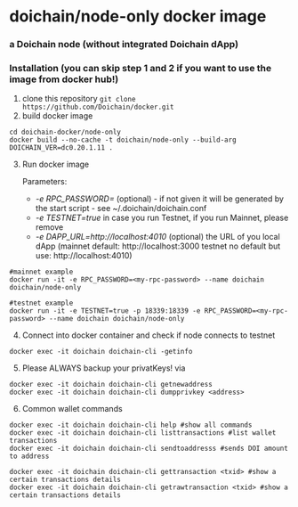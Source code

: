 # doichain/node-only docker image 
### a Doichain node (without integrated Doichain dApp)

### Installation (you can skip step 1 and 2 if you want to use the image from docker hub!)
1. clone this repository ```git clone https://github.com/Doichain/docker.git ```
2. build docker image 
```shell
cd doichain-docker/node-only
docker build --no-cache -t doichain/node-only --build-arg DOICHAIN_VER=dc0.20.1.11 .
```
3. Run docker image 
   
   Parameters:
    * *-e RPC_PASSWORD=<your-rpc-password>* (optional) - if not given it will be generated by the start script - see ~/.doichain/doichain.conf 
    * *-e TESTNET=true*  in case you run Testnet, if you run Mainnet, please remove
    * *-e DAPP_URL=http://localhost:4010* (optional) the URL of you local dApp (mainnet default: http://localhost:3000 testnet no default but use: http://localhost:4010)
   
```shell
#mainnet example
docker run -it -e RPC_PASSWORD=<my-rpc-password> --name doichain doichain/node-only

#testnet example
docker run -it -e TESTNET=true -p 18339:18339 -e RPC_PASSWORD=<my-rpc-password> --name doichain doichain/node-only

```
4. Connect into docker container and check if node connects to testnet
```shell
docker exec -it doichain doichain-cli -getinfo
```
5. Please ALWAYS backup your privatKeys! via 
```shell
docker exec -it doichain doichain-cli getnewaddress
docker exec -it doichain doichain-cli dumpprivkey <address>
```
6. Common wallet commands
```shell
docker exec -it doichain doichain-cli help #show all commands
docker exec -it doichain doichain-cli listtransactions #list wallet transactions
docker exec -it doichain doichain-cli sendtoaddresss #sends DOI amount to address

docker exec -it doichain doichain-cli gettransaction <txid> #show a certain transactions details
docker exec -it doichain doichain-cli getrawtransaction <txid> #show a certain transactions details
```